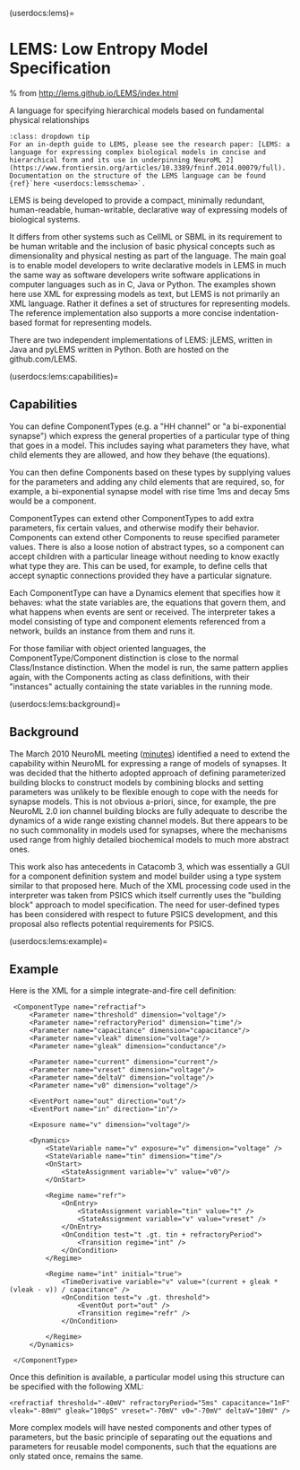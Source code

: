 (userdocs:lems)=
# LEMS: Low Entropy Model Specification


% from http://lems.github.io/LEMS/index.html

A language for specifying hierarchical models based on fundamental physical relationships

```{admonition} LEMS
:class: dropdown tip
For an in-depth guide to LEMS, please see the research paper: [LEMS: a language for expressing complex biological models in concise and hierarchical form and its use in underpinning NeuroML 2](https://www.frontiersin.org/articles/10.3389/fninf.2014.00079/full). Documentation on the structure of the LEMS language can be found {ref}`here <userdocs:lemsschema>`.
```

LEMS is being developed to provide a compact, minimally redundant, human-readable, human-writable, declarative way of expressing models of biological systems.

It differs from other systems such as CellML or SBML in its requirement to be human writable and the inclusion of basic physical concepts such as dimensionality and physical nesting as part of the language.
The main goal is to enable model developers to write declarative models in LEMS in much the same way as software developers write software applications in computer languages such as in C, Java or Python.
The examples shown here use XML for expressing models as text, but LEMS is not primarily an XML language. Rather it defines a set of structures for representing models. The reference implementation also supports a more concise indentation-based format for representing models.

There are two independent implementations of LEMS: jLEMS, written in Java and pyLEMS written in Python.
Both are hosted on the github.com/LEMS.


(userdocs:lems:capabilities)=
## Capabilities
You can define ComponentTypes (e.g. a "HH channel" or "a bi-exponential synapse") which express the general properties of a particular type of thing that goes in a model.
This includes saying what parameters they have, what child elements they are allowed, and how they behave (the equations).

You can then define Components based on these types by supplying values for the parameters and adding any child elements that are required, so, for example, a bi-exponential synapse model with rise time 1ms and decay 5ms would be a component.

ComponentTypes can extend other ComponentTypes to add extra parameters, fix certain values, and otherwise modify their behavior.
Components can extend other Components to reuse specified parameter values.
There is also a loose notion of abstract types, so a component can accept children with a particular lineage without needing to know exactly what type they are.
This can be used, for example, to define cells that accept synaptic connections provided they have a particular signature.

Each ComponentType can have a Dynamics element that specifies how it behaves: what the state variables are, the equations that govern them, and what happens when events are sent or received.
The interpreter takes a model consisting of type and component elements referenced from a network, builds an instance from them and runs it.

For those familiar with object oriented languages, the ComponentType/Component distinction is close to the normal Class/Instance distinction.
When the model is run, the same pattern applies again, with the Components acting as class definitions, with their "instances" actually containing the state variables in the running mode.


(userdocs:lems:background)=
## Background

The March 2010 NeuroML meeting ([minutes](https://docs.neuroml.org/_static/files/NeuroMLWorkshop2010.pdf)) identified a need to extend the capability within NeuroML for expressing a range of models of synapses.
It was decided that the hitherto adopted approach of defining parameterized building blocks to construct models by combining blocks and setting parameters was unlikely to be flexible enough to cope with the needs for synapse models.
This is not obvious a-priori, since, for example, the pre NeuroML 2.0 ion channel building blocks are fully adequate to describe the dynamics of a wide range existing channel models.
But there appears to be no such commonality in models used for synapses, where the mechanisms used range from highly detailed biochemical models to much more abstract ones.

This work also has antecedents in Catacomb 3, which was essentially a GUI for a component definition system and model builder using a type system similar to that proposed here.
Much of the XML processing code used in the interpreter was taken from PSICS which itself currently uses the "building block" approach to model specification.
The need for user-defined types has been considered with respect to future PSICS development, and this proposal also reflects potential requirements for PSICS.

(userdocs:lems:example)=
## Example

Here is the XML for a simple integrate-and-fire cell definition:

```{code-block} xml
 <ComponentType name="refractiaf">
     <Parameter name="threshold" dimension="voltage"/>
     <Parameter name="refractoryPeriod" dimension="time"/>
     <Parameter name="capacitance" dimension="capacitance"/>
     <Parameter name="vleak" dimension="voltage"/>
     <Parameter name="gleak" dimension="conductance"/>

     <Parameter name="current" dimension="current"/>
     <Parameter name="vreset" dimension="voltage"/>
     <Parameter name="deltaV" dimension="voltage"/>
     <Parameter name="v0" dimension="voltage"/>

     <EventPort name="out" direction="out"/>
     <EventPort name="in" direction="in"/>

     <Exposure name="v" dimension="voltage"/>

     <Dynamics>
         <StateVariable name="v" exposure="v" dimension="voltage" />   
         <StateVariable name="tin" dimension="time"/>
         <OnStart>
             <StateAssignment variable="v" value="v0"/>
         </OnStart>

         <Regime name="refr">
             <OnEntry>
                 <StateAssignment variable="tin" value="t" />
                 <StateAssignment variable="v" value="vreset" />
             </OnEntry>
             <OnCondition test="t .gt. tin + refractoryPeriod">
                 <Transition regime="int" />
             </OnCondition>
         </Regime>

         <Regime name="int" initial="true">
             <TimeDerivative variable="v" value="(current + gleak * (vleak - v)) / capacitance" />
             <OnCondition test="v .gt. threshold">
                 <EventOut port="out" />
                 <Transition regime="refr" />
             </OnCondition>

         </Regime>
     </Dynamics>

 </ComponentType>
```

Once this definition is available, a particular model using this structure can be specified with the following XML:

```{code-block} xml
<refractiaf threshold="-40mV" refractoryPeriod="5ms" capacitance="1nF" vleak="-80mV" gleak="100pS" vreset="-70mV" v0="-70mV" deltaV="10mV" />
```

More complex models will have nested components and other types of parameters, but the basic principle of separating out the equations and parameters for reusable model components, such that the equations are only stated once, remains the same.
